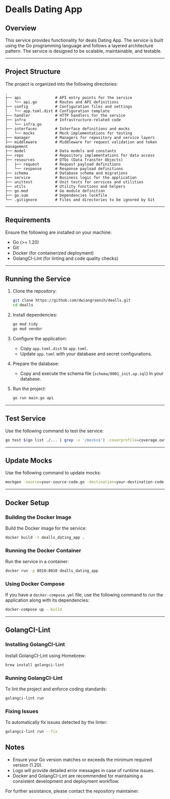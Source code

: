 # Dealls Dating App

## Overview

This service provides functionality for deals Dating App. The service is built using the Go programming language and follows a layered architecture pattern. The service is designed to be scalable, maintainable, and testable.

---

## Project Structure

The project is organized into the following directories:

```
.
├── api               # API entry points for the service
│   └── api.go        # Routes and API definitions
├── config            # Configuration files and settings
│   └── app.toml.dist # Configuration template
├── handler           # HTTP handlers for the service
├── infra             # Infrastructure-related code
│   └── infra.go
├── interfaces        # Interface definitions and mocks
│   └── mocks         # Mock implementations for testing
├── manager           # Managers for repository and service layers
├── middleware        # Middleware for request validation and token management
├── model             # Data models and constants
├── repo              # Repository implementations for data access
├── resources         # DTOs (Data Transfer Objects)
│   ├── request       # Request payload definitions
│   └── response      # Response payload definitions
├── schema            # Database schema and migrations
├── service           # Business logic for the application
├── unittest          # Unit tests for services and utilities
├── utils             # Utility functions and helpers
├── go.mod            # Go module definition
├── go.sum            # Dependencies lockfile
└── .gitignore        # Files and directories to be ignored by Git
```

---

## Requirements

Ensure the following are installed on your machine:

- Go (>= 1.20)
- Git
- Docker (for containerized deployment)
- GolangCI-Lint (for linting and code quality checks)

---

## Running the Service

1. Clone the repository:
   ```bash
   git clone https://github.com/dwiangraenih/dealls.git
   cd dealls
   ```

2. Install dependencies:
   ```bash
   go mod tidy
   go mod vendor
   ```

3. Configure the application:
    - Copy `app.toml.dist` to `app.toml`.
    - Update `app.toml` with your database and secret configurations.

4. Prepare the database:
    - Copy and execute the schema file (`schema/0001_init.up.sql`) in your database.

5. Run the project:
   ```bash
   go run main.go api
   ```

---

## Test Service
Use the following command to test the service:

```bash
go test $(go list ./... | grep -v '/mocks$') -coverprofile=coverage.out
```

---

## Update Mocks
Use the following command to update mocks:

```bash
mockgen -source=your-source-code.go -destination=your-destination-code.go
```

---

## Docker Setup

### Building the Docker Image
Build the Docker image for the service:
```bash
docker build -t dealls_dating_app .
```

### Running the Docker Container
Run the service in a container:
```bash
docker run -p 8010:8010 dealls_dating_app
```

### Using Docker Compose
If you have a `docker-compose.yml` file, use the following command to run the application along with its dependencies:
```bash
docker-compose up --build
```

---

## GolangCI-Lint

### Installing GolangCI-Lint
Install GolangCI-Lint using Homebrew:
```bash
brew install golangci-lint
```

### Running GolangCI-Lint
To lint the project and enforce coding standards:
```bash
golangci-lint run
```

### Fixing Issues
To automatically fix issues detected by the linter:
```bash
golangci-lint run --fix
```

## Notes

- Ensure your Go version matches or exceeds the minimum required version (1.20).
- Logs will provide detailed error messages in case of runtime issues.
- Docker and GolangCI-Lint are recommended for maintaining a consistent development and deployment workflow.

For further assistance, please contact the repository maintainer.

